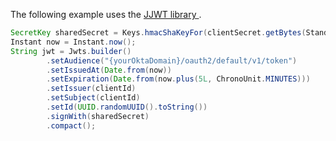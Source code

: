 The following example uses the [JJWT library ](https://github.com/jwtk/jjwt).

```java
SecretKey sharedSecret = Keys.hmacShaKeyFor(clientSecret.getBytes(StandardCharsets.UTF_8));
Instant now = Instant.now();
String jwt = Jwts.builder()
        .setAudience("{yourOktaDomain}/oauth2/default/v1/token")
        .setIssuedAt(Date.from(now))
        .setExpiration(Date.from(now.plus(5L, ChronoUnit.MINUTES)))
        .setIssuer(clientId)
        .setSubject(clientId)
        .setId(UUID.randomUUID().toString())
        .signWith(sharedSecret)
        .compact();

```
